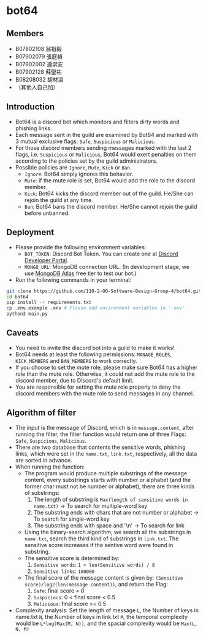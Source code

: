 # bot64

## Members

- B07902108 翁祖毅
- B07902079 張庭禎
- B07902002 連崇安
- B07902128 蘇聖祐
- B08208032 胡材溢
- （其他人自己加）

## Introduction

- Bot64 is a discord bot which monitors and filters dirty words and phishing links.
- Each message sent in the guild are examined by Bot64 and marked with 3 mutual exclusive flags: `Safe`, `Suspicious` or `Malicious`.
- For those discord members sending messages marked with the last 2 flags, i.e. `Suspicious` or `Malicious`, Bot64 would exert penalties on them according to the policies set by the guild administrators.
- Possible policies are `Ignore`, `Mute`, `Kick` or `Ban`.
    - `Ignore`: Bot64 simply ignores this behavior.
    - `Mute`: if the mute role is set, Bot64 would add the role to the discord member.
    - `Kick`: Bot64 kicks the discord member out of the guild. He/She can rejoin the guild at any time.
    - `Ban`: Bot64 bans the discord member. He/She cannot rejoin the guild before unbanned.

## Deployment

- Please provide the following environment variables:
    - `BOT_TOKEN`: Discord Bot Token. You can create one at [Discord Developer Portal](https://discord.com/developers/applications).
    - `MONGO_URL`: MongoDB connection URL. (In development stage, we use [MongoDB Atlas](https://www.mongodb.com) free tier to test our bot.)
- Run the following commands in your terminal:
```sh
git clone https://github.com/110-2-OO-Software-Design-Group-4/bot64.git
cd bot64
pip install -r requirements.txt
cp .env.example .env # Please add environment variables in '.env'
python3 main.py
```
## Caveats

- You need to invite the discord bot into a guild to make it works!
- Bot64 needs at least the following permissions: `MANAGE_ROLES`, `KICK_MEMBERS` and `BAN_MEMBERS` to work correctly.
- If you choose to set the mute role, please make sure Bot64 has a higher role than the mute role. Otherwise, it could not add the mute role to the discord member, due to Discord's default limit.
- You are responsible for setting the mute role properly to deny the discord members with the mute role to send messages in any channel.

## Algorithm of filter

- The input is the message of Discord, which is in `message.content`, after running the filter, the filter function would return one of three Flags: `Safe`, `Suspicious`, `Malicious`.
- There are two database that contents the sensitive words, phishing links, which were set in the `name.txt`, `link.txt`, respectively, all the data are sorted in advance. 
- When running the function:
    - The program would produce multiple substrings of the message content, every substrings starts with number or alphabet (and the former char must not be number or alphabet), there are three kinds of substrings:
        1. The length of substring is `Max(length of sensitive words in name.txt)` -> To search for multiple-word key
        2. The substring ends with chars that are not number or alphabet -> To search for single-word key
        3. The substring ends with space and '\n' -> To search for link
    - Using the binary-search algorithm, we search all the substrings in `name.txt`, search the third kind of substrings in `link.txt`. The sensitive score increases if the sentive word were found in substring.
    - The sensitive score is determined by:
        1. `Sensitive words`: `1 + len(Sensitive words) / 8`
        2. `Sensitive links`: `100000`
    - The final score of the message content is given by: `(Sensitive score)/log2(len(message content))`, and return the Flag:
        1. `Safe`: final score = 0
        2. `Suspicious`: 0 < final score < 0.5
        3. `Malicious`: final score >= 0.5
- Complexity analysis: Set the length of message `L`, the Number of keys in name.txt `N`, the Number of keys in link.txt `M`, the temporal complexity would be `L*log(Max(M, N))`, and the spacial complexity would be `Max(L, N, M)`
